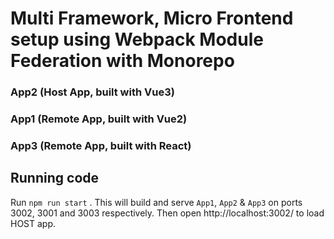 # Multi Framework, Micro Frontend setup using Webpack Module Federation with Monorepo

### App2 (Host App, built with Vue3)

### App1 (Remote App, built with Vue2)

### App3 (Remote App, built with React)

## Running code

Run `npm run start` . This will build and serve `App1`, `App2` & `App3` on ports 3002, 3001 and 3003 respectively.
Then open http://localhost:3002/ to load HOST app.
